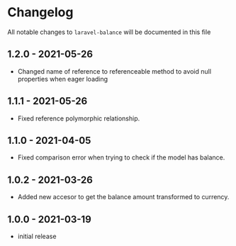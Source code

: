 # Changelog

All notable changes to `laravel-balance` will be documented in this file

## 1.2.0 - 2021-05-26

- Changed name of reference to referenceable method to avoid null properties when eager loading

## 1.1.1 - 2021-05-26

- Fixed reference polymorphic relationship.

## 1.1.0 - 2021-04-05

- Fixed comparison error when trying to check if the model has balance.

## 1.0.2 - 2021-03-26

- Added new accesor to get the balance amount transformed to currency.

## 1.0.0 - 2021-03-19

- initial release
